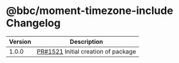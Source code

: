 # @bbc/moment-timezone-include Changelog

<!-- prettier-ignore -->
| Version | Description |
| ------- | ----------- |
| 1.0.0   | [PR#1521](https://github.com/BBC-News/psammead/pull/1521) Initial creation of package |
